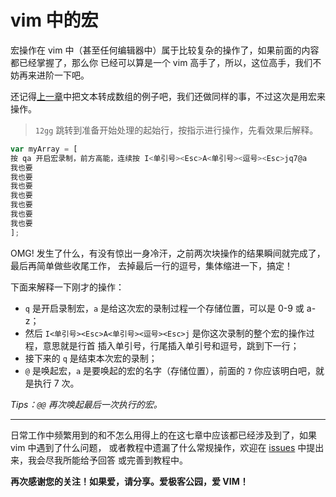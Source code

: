 # vim 中的宏

宏操作在 vim 中（甚至任何编辑器中）属于比较复杂的操作了，如果前面的内容都已经掌握了，那么你
已经可以算是一个 vim 高手了，所以，这位高手，我们不妨再来进阶一下吧。

还记得[上一章](file-six.md)中把文本转成数组的例子吧，我们还做同样的事，不过这次是用宏来操作。

> `12gg` 跳转到准备开始处理的起始行，按指示进行操作，先看效果后解释。

```javascript
var myArray = [
按 qa 开启宏录制，前方高能，连续按 I<单引号><Esc>A<单引号><逗号><Esc>jq7@a
我也要
我也要
我也要
我也要
我也要
我也要
我也要
];
```

OMG! 发生了什么，有没有惊出一身冷汗，之前两次块操作的结果瞬间就完成了，最后再简单做些收尾工作，
去掉最后一行的逗号，集体缩进一下，搞定！

下面来解释一下刚才的操作：

- `q` 是开启录制宏，`a` 是给这次宏的录制过程一个存储位置，可以是 0-9 或 a-z；
- 然后 `I<单引号><Esc>A<单引号><逗号><Esc>j` 是你这次录制的整个宏的操作过程，意思就是行首
插入单引号，行尾插入单引号和逗号，跳到下一行；
- 接下来的 `q` 是结束本次宏的录制；
- `@` 是唤起宏，`a` 是要唤起的宏的名字（存储位置），前面的 `7` 你应该明白吧，就是执行 7 次。

_Tips：`@@` 再次唤起最后一次执行的宏。_

---

日常工作中频繁用到的和不怎么用得上的在这七章中应该都已经涉及到了，如果 vim 中遇到了什么问题，
或者教程中遗漏了什么常规操作，欢迎在 [issues](../../issues) 中提出来，我会尽我所能给予回答
或完善到教程中。

**再次感谢您的关注！如果爱，请分享。爱极客公园，爱 VIM！**
